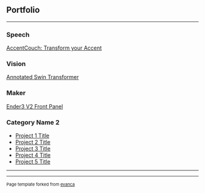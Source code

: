 ## Portfolio

---

### Speech
[AccentCouch: Transform your Accent]()


### Vision 
[Annotated Swin Transformer](/post/annotated-swin-transformer)


### Maker
[Ender3 V2 Front Panel](/post/ender3-v2-front-panel)

### Category Name 2

- [Project 1 Title](http://example.com/)
- [Project 2 Title](http://example.com/)
- [Project 3 Title](http://example.com/)
- [Project 4 Title](http://example.com/)
- [Project 5 Title](http://example.com/)

---




---
<p style="font-size:11px">Page template forked from <a href="https://github.com/evanca/quick-portfolio">evanca</a></p>
<!-- Remove above link if you don't want to attibute -->
